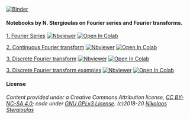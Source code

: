 [![Binder](https://mybinder.org/badge_logo.svg)](https://mybinder.org/v2/gh/niksterg/pyFourier/master) 

#### Notebooks by N. Stergioulas on Fourier series and Fourier transforms.

[1. Fourier Series](https://github.com/niksterg/pyFourier/blob/master/Fourier%20Series.ipynb) 
[![Nbviewer](https://github.com/jupyter/design/blob/master/logos/Badges/nbviewer_badge.svg)](http://nbviewer.jupyter.org/github/niksterg/pyFourier/blob/master/Fourier%20Series.ipynb?flush_cache=true)
[![Open In Colab](https://colab.research.google.com/assets/colab-badge.svg)](https://colab.research.google.com/github/niksterg/pyFourier/blob/master/Fourier%20Series.ipynb)

[2. Continuous Fourier transform](https://github.com/niksterg/pyFourier/blob/master/CFT.ipynb) 
[![Nbviewer](https://github.com/jupyter/design/blob/master/logos/Badges/nbviewer_badge.svg)](http://nbviewer.jupyter.org/github/niksterg/pyFourier/blob/master/CFT.ipynb?flush_cache=true)
[![Open In Colab](https://colab.research.google.com/assets/colab-badge.svg)](https://colab.research.google.com/github/niksterg/pyFourier/blob/master/CFT.ipynb)

[3. Discrete Fourier transform](https://github.com/niksterg/pyFourier/blob/master/DFT.ipynb) 
[![Nbviewer](https://github.com/jupyter/design/blob/master/logos/Badges/nbviewer_badge.svg)](http://nbviewer.jupyter.org/github/niksterg/pyFourier/blob/master/DFT.ipynb?flush_cache=true)
[![Open In Colab](https://colab.research.google.com/assets/colab-badge.svg)](https://colab.research.google.com/github/niksterg/pyFourier/blob/master/DFT.ipynb)

[3. Discrete Fourier transform examples](https://github.com/niksterg/pyFourier/blob/master/DFT-Examples.ipynb) 
[![Nbviewer](https://github.com/jupyter/design/blob/master/logos/Badges/nbviewer_badge.svg)](http://nbviewer.jupyter.org/github/niksterg/pyFourier/blob/master/DFT-Examples.ipynb?flush_cache=true)
[![Open In Colab](https://colab.research.google.com/assets/colab-badge.svg)](https://colab.research.google.com/github/niksterg/pyFourier/blob/master/DFT-Examples.ipynb)

#### License

###### Content provided under a Creative Commons Attribution license, [CC BY-NC-SA 4.0](https://creativecommons.org/licenses/by-nc-sa/4.0/); code under [GNU GPLv3 License](https://choosealicense.com/licenses/gpl-3.0/). (c)2018-20 [Nikolaos Stergioulas](http://www.astro.auth.gr/~niksterg/)
